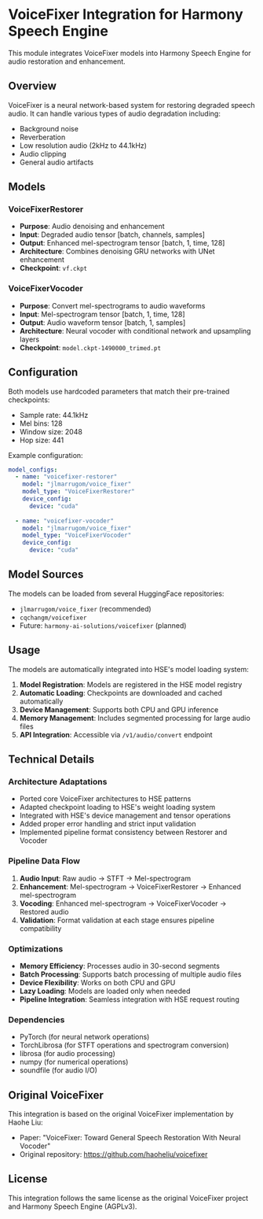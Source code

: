 # VoiceFixer Integration for Harmony Speech Engine

This module integrates VoiceFixer models into Harmony Speech Engine for audio restoration and enhancement.

## Overview

VoiceFixer is a neural network-based system for restoring degraded speech audio. It can handle various types of audio degradation including:
- Background noise
- Reverberation
- Low resolution audio (2kHz to 44.1kHz)
- Audio clipping
- General audio artifacts

## Models

### VoiceFixerRestorer
- **Purpose**: Audio denoising and enhancement
- **Input**: Degraded audio tensor [batch, channels, samples]
- **Output**: Enhanced mel-spectrogram tensor [batch, 1, time, 128]
- **Architecture**: Combines denoising GRU networks with UNet enhancement
- **Checkpoint**: `vf.ckpt`

### VoiceFixerVocoder
- **Purpose**: Convert mel-spectrograms to audio waveforms
- **Input**: Mel-spectrogram tensor [batch, 1, time, 128]
- **Output**: Audio waveform tensor [batch, 1, samples]
- **Architecture**: Neural vocoder with conditional network and upsampling layers
- **Checkpoint**: `model.ckpt-1490000_trimed.pt`

## Configuration

Both models use hardcoded parameters that match their pre-trained checkpoints:
- Sample rate: 44.1kHz
- Mel bins: 128
- Window size: 2048
- Hop size: 441

Example configuration:
```yaml
model_configs:
  - name: "voicefixer-restorer"
    model: "jlmarrugom/voice_fixer"
    model_type: "VoiceFixerRestorer"
    device_config:
      device: "cuda"
      
  - name: "voicefixer-vocoder"
    model: "jlmarrugom/voice_fixer"
    model_type: "VoiceFixerVocoder"
    device_config:
      device: "cuda"
```

## Model Sources

The models can be loaded from several HuggingFace repositories:
- `jlmarrugom/voice_fixer` (recommended)
- `cqchangm/voicefixer`
- Future: `harmony-ai-solutions/voicefixer` (planned)

## Usage

The models are automatically integrated into HSE's model loading system:

1. **Model Registration**: Models are registered in the HSE model registry
2. **Automatic Loading**: Checkpoints are downloaded and cached automatically
3. **Device Management**: Supports both CPU and GPU inference
4. **Memory Management**: Includes segmented processing for large audio files
5. **API Integration**: Accessible via `/v1/audio/convert` endpoint

## Technical Details

### Architecture Adaptations
- Ported core VoiceFixer architectures to HSE patterns
- Adapted checkpoint loading to HSE's weight loading system
- Integrated with HSE's device management and tensor operations
- Added proper error handling and strict input validation
- Implemented pipeline format consistency between Restorer and Vocoder

### Pipeline Data Flow
1. **Audio Input**: Raw audio → STFT → Mel-spectrogram
2. **Enhancement**: Mel-spectrogram → VoiceFixerRestorer → Enhanced mel-spectrogram
3. **Vocoding**: Enhanced mel-spectrogram → VoiceFixerVocoder → Restored audio
4. **Validation**: Format validation at each stage ensures pipeline compatibility

### Optimizations
- **Memory Efficiency**: Processes audio in 30-second segments
- **Batch Processing**: Supports batch processing of multiple audio files
- **Device Flexibility**: Works on both CPU and GPU
- **Lazy Loading**: Models are loaded only when needed
- **Pipeline Integration**: Seamless integration with HSE request routing

### Dependencies
- PyTorch (for neural network operations)
- TorchLibrosa (for STFT operations and spectrogram conversion)
- librosa (for audio processing)
- numpy (for numerical operations)
- soundfile (for audio I/O)

## Original VoiceFixer

This integration is based on the original VoiceFixer implementation by Haohe Liu:
- Paper: "VoiceFixer: Toward General Speech Restoration With Neural Vocoder"
- Original repository: https://github.com/haoheliu/voicefixer

## License

This integration follows the same license as the original VoiceFixer project and Harmony Speech Engine (AGPLv3).
